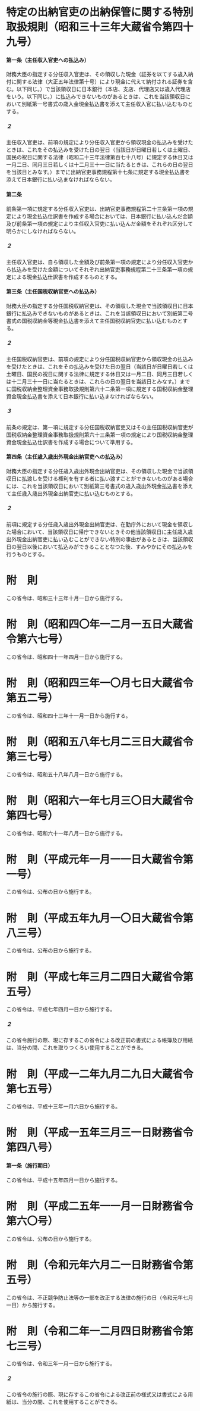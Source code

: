 # 特定の出納官吏の出納保管に関する特別取扱規則（昭和三十三年大蔵省令第四十九号）
#### 第一条（主任収入官吏への払込み）
財務大臣の指定する分任収入官吏は、その領収した現金（証券を以てする歳入納付に関する法律（大正五年法律第十号）により現金に代えて納付される証券を含む。以下同じ。）で当該領収日に日本銀行（本店、支店、代理店又は歳入代理店をいう。以下同じ。）に払込みできないものがあるときは、これを当該領収日において別紙第一号書式の歳入金現金払込書を添えて主任収入官に払い込むものとする。
##### ２
主任収入官吏は、前項の規定により分任収入官吏から領収現金の払込みを受けたときは、これをその払込みを受けた日の翌日（当該日が日曜日若しくは土曜日、国民の祝日に関する法律（昭和二十三年法律第百七十八号）に規定する休日又は一月二日、同月三日若しくは十二月三十一日に当たるときは、これらの日の翌日を当該日とみなす。）までに出納官吏事務規程第十七条に規定する現金払込書を添えて日本銀行に払い込まなければならない。
#### 第二条
前条第一項に規定する分任収入官吏は、出納官吏事務規程第二十三条第一項の規定により現金払込仕訳書を作成する場合においては、日本銀行に払い込んだ金額及び前条第一項の規定により主任収入官吏に払い込んだ金額をそれぞれ区分して明らかにしなければならない。
##### ２
主任収入官吏は、自ら領収した金額及び前条第一項の規定により分任収入官吏から払込みを受けた金額についてそれぞれ出納官吏事務規程第二十三条第一項の規定による現金払込仕訳書を作成するものとする。
#### 第三条（主任国税収納官吏への払込み）
財務大臣の指定する分任国税収納官吏は、その領収した現金で当該領収日に日本銀行に払込みできないものがあるときは、これを当該領収日において別紙第二号書式の国税収納金等現金払込書を添えて主任国税収納官吏に払い込むものとする。
##### ２
主任国税収納官吏は、前項の規定により分任国税収納官吏から領収現金の払込みを受けたときは、これをその払込みを受けた日の翌日（当該日が日曜日若しくは土曜日、国民の祝日に関する法律に規定する休日又は一月二日、同月三日若しくは十二月三十一日に当たるときは、これらの日の翌日を当該日とみなす。）までに国税収納金整理資金事務取扱規則第六十二条第一項に規定する国税収納金整理資金現金払込書を添えて日本銀行に払い込まなければならない。
##### ３
前条の規定は、第一項に規定する分任国税収納官吏又はその主任国税収納官吏が国税収納金整理資金事務取扱規則第六十三条第一項の規定により国税収納金整理資金現金払込仕訳書を作成する場合について準用する。
#### 第四条（主任歳入歳出外現金出納官吏への払込み）
財務大臣の指定する分任歳入歳出外現金出納官吏は、その領収した現金で当該領収日に払渡しを受ける権利を有する者に払い渡すことができないものがある場合には、これを当該領収日において別紙第三号書式の歳入歳出外現金払込書を添えて主任歳入歳出外現金出納官吏に払い込むものとする。
##### ２
前項に規定する分任歳入歳出外現金出納官吏は、在勤庁外において現金を領収した場合において、当該領収日に帰庁できないときその他当該領収日に主任歳入歳出外現金出納官吏に払い込むことができない特別の事由があるときは、当該領収日の翌日以後において払込みができることとなつた後、すみやかにその払込みを行うものとする。
# 附　則
この省令は、昭和三十三年十月一日から施行する。
# 附　則（昭和四〇年一二月一五日大蔵省令第六七号）
この省令は、昭和四十一年四月一日から施行する。
# 附　則（昭和四三年一〇月七日大蔵省令第五二号）
この省令は、昭和四十三年十一月一日から施行する。
# 附　則（昭和五八年七月二三日大蔵省令第三七号）
この省令は、昭和五十八年八月一日から施行する。
# 附　則（昭和六一年七月三〇日大蔵省令第四七号）
この省令は、昭和六十一年八月一日から施行する。
# 附　則（平成元年一月一一日大蔵省令第一号）
この省令は、公布の日から施行する。
# 附　則（平成五年九月一〇日大蔵省令第八三号）
この省令は、公布の日から施行する。
# 附　則（平成七年三月二四日大蔵省令第五号）
この省令は、平成七年四月一日から施行する。
##### ２
この省令施行の際、現に存するこの省令による改正前の書式による帳簿及び用紙は、当分の間、これを取りつくろい使用することができる。
# 附　則（平成一二年九月二九日大蔵省令第七五号）
この省令は、平成十三年一月六日から施行する。
# 附　則（平成一五年三月三一日財務省令第四八号）
#### 第一条（施行期日）
この省令は、平成十五年四月一日から施行する。
# 附　則（平成二五年一一月一日財務省令第六〇号）
この省令は、公布の日から施行する。
# 附　則（令和元年六月二一日財務省令第五号）
この省令は、不正競争防止法等の一部を改正する法律の施行の日（令和元年七月一日）から施行する。
# 附　則（令和二年一二月四日財務省令第七三号）
この省令は、令和三年一月一日から施行する。
##### ２
この省令の施行の際、現に存するこの省令による改正前の様式又は書式による用紙は、当分の間、これを使用することができる。
